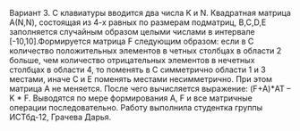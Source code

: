 Вариант 3. С клавиатуры вводится два числа K и N. Квадратная матрица А(N,N), состоящая из 4-х равных по размерам подматриц, B,C,D,E заполняется случайным образом целыми числами в интервале [-10,10].Формируется матрица F следующим образом: если в С количество положительных элементов в четных столбцах в области 2 больше, чем количество отрицательных элементов в нечетных столбцах в области 4, то поменять в С симметрично области 1 и 3 местами, иначе С и Е поменять местами несимметрично. При этом матрица А не меняется. После чего вычисляется выражение: (F+A)*AT – K * F. Выводятся по мере формирования А, F и все матричные операции последовательно. Работу выполнила студентка группы ИСТбд-12, Грачева Дарья.
